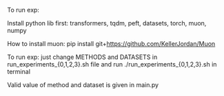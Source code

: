 To run exp:

Install python lib first: transformers, tqdm, peft, datasets, torch, muon, numpy

How to install muon: pip install git+https://github.com/KellerJordan/Muon

To run exp: just change METHODS and DATASETS in run_experiments_{0,1,2,3}.sh file and run ./run_experiments_{0,1,2,3}.sh in terminal

Valid value of method and dataset is given in main.py
